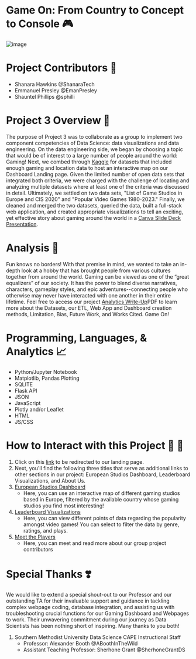 # Game On: From Country to Concept to Console :video_game:
![image](https://github.com/EmanPresley/Project3-Group3/assets/147120775/423f3738-1c74-4c79-bfa7-e6b4af39a502)

# Project Contributors :thought_balloon:
  - Shanara Hawkins @ShanaraTech
  - Emmanuel Presley @EmanPresley
  - Shauntel Phillips @sphilli

# Project 3 Overview :space_invader:
The purpose of Project 3 was to collaborate as a group to implement two component competencies of Data Science: data visualizations and data engineering. On the data engineering side, we began by choosing a topic that would be of interest to a large number of people around the world: Gaming! Next, we combed through [Kaggle](https://www.kaggle.com/) for datasets that included enough gaming and location data to host an interactive map on our Dashboard Landing page. Given the limited number of open data sets that integrated both criteria, we were charged with the challenge of locating and analyzing multiple datasets where at least one of the criteria was discussed in detail. Ultimately, we settled on two data sets, "List of Game Studios in Europe and CIS 2020" and "Popular Video Games 1980-2023." Finally, we cleaned and merged the two datasets, queried the data, built a full-stack web application, and created appropriate visualizations to tell an exciting, yet effective story about gaming around the world in a [Canva Slide Deck Presentation](https://www.canva.com/design/DAF7Ipfo8B0/95Spdrl_hyPLv7MiiKgmmg/edit?utm_content=DAF7Ipfo8B0&utm_campaign=designshare&utm_medium=link2&utm_source=sharebutton). 

# Analysis :memo:
Fun knows no borders! With that premise in mind, we wanted to take an in-depth look at a hobby that has brought people from various cultures together from around the world. Gaming can be viewed as one of the “great equalizers” of our society. It has the power to blend diverse narratives, characters, gameplay styles, and epic adventures--connecting people who otherwise may never have interacted with one another in their entire lifetime. Feel free to access our project [Analytics Write-Up](https://docs.google.com/document/d/1C4lET3ghirVR62TO4xrk8higNJYCVZgar5o_d7W8TzQ/edit?usp=sharing)PDF to learn more about the Datasets, our ETL, Web App and Dashboard creation methods, Limitation, Bias, Future Work, and Works Cited. Game On!

# Programming, Languages, & Analytics :chart_with_upwards_trend:
  - Python/Jupyter Notebook
  - Matplotlib, Pandas Plotting
  - SQLITE
  - Flask API
  - JSON
  - JavaScript
  - Plotly and/or Leaflet
  - HTML
  - JS/CSS

# How to Interact with this Project :open_file_folder: :link:
1. Click on this [link](https://presley202.pythonanywhere.com/) to be redirected to our landing page.
2. Next, you'll find the following three titles that serve as additional links to other sections in our project: European Studios Dashboard, Leaderboard Visualizations, and About Us. 
3. [European Studios Dashboard](https://presley202.pythonanywhere.com/index)
     - Here, you can use an interactive map of different gaming studios based in Europe, filtered by the available country whose gaming studios you find most interesting!
4. [Leaderboard Visualizations](https://presley202.pythonanywhere.com/games_db)
    - Here, you can view different points of data regarding the popularity amongst video games! You can select to filter the data by genre, ratings, and plays. 
5. [Meet the Players](https://presley202.pythonanywhere.com/about_us)
    - Here, you can meet and read more about our group project contributors
   
# Special Thanks :heavy_heart_exclamation:	
We would like to extend a special shout-out to our Professor and our outstanding TA for their invaluable support and guidance in tackling complex webpage coding, database integration, and assisting us with troubleshooting crucial functions for our Gaming Dashboard and Webpages to work. Their unwavering commitment during our journey as Data Scientists has been nothing short of inspiring. Many thanks to you both!
  1. Southern Methodist University Data Science CAPE Instructional Staff
     - Professor: Alexander Booth @ABoothInTheWild
     - Assistant Teaching Professor: Sherhone Grant @SherhoneGrantDS

  
